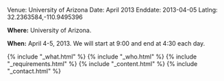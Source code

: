 Venue: University of Arizona
Date: April 2013
Enddate: 2013-04-05
Latlng: 32.2363584,-110.9495396

<p><strong>Where:</strong> University of Arizona.</p>
<p><strong>When:</strong> April 4-5, 2013. We will start at 9:00 and end at 4:30 each day.</p>
{% include "_what.html" %}
{% include "_who.html" %}
{% include "_requirements.html" %}
{% include "_content.html" %}
{% include "_contact.html" %}
